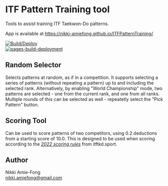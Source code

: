 # ITF Pattern Training tool

Tools to assist training ITF Taekwon-Do patterns.  

App is available at https://nikki-amiefong.github.io/ITFPatternTraining/

[![Build/Deploy](https://github.com/nikki-amiefong/ITFPatternTraining/actions/workflows/dotnet.yml/badge.svg)](https://github.com/nikki-amiefong/ITFPatternTraining/actions/workflows/dotnet.yml)  
[![pages-build-deployment](https://github.com/nikki-amiefong/ITFPatternTraining/actions/workflows/pages/pages-build-deployment/badge.svg)](https://github.com/nikki-amiefong/ITFPatternTraining/actions/workflows/pages/pages-build-deployment)

## Random Selector

Selects patterns at random, as if in a competition. It supports selecting a series of patterns (without repeating a pattern) up to and including
the selected rank. Alternatively, by enabling "World Championship" mode, two patterns are selected - one from the current rank, and one from all ranks. Multiple
rounds of this can be selected as well - repeatetly select the "Pick Pattern" button.

## Scoring Tool

Can be used to score patterns of two competitors, using 0.2 deductions from a starting score of 10.0. This is designed to be used when scoring according to
the *[2022 scoring rules](https://itftkd.sport/wp-content/uploads/2022/04/Official-ITF-Rules-of-Competition-Version-2022v1.pdf#page=68)* from itftkd.sport.

## Author

Nikki Amie-Fong  
<nikki.amiefong@gmail.com>